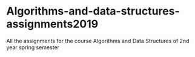 # Algorithms-and-data-structures-assignments2019
All the assignments for the course Algorithms and Data Structures of 2nd year spring semester
